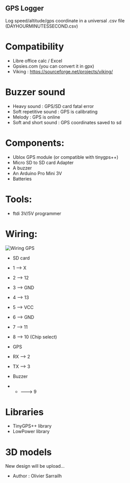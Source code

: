GPS Logger
----------

Log speed/altitude/gps coordinate in a universal .csv file (DAYHOURMINUTESSECOND.csv)   

# Compatibility
* Libre office calc / Excel
* Gpsies.com (you can convert it in gpx) 
* Viking : https://sourceforge.net/projects/viking/

# Buzzer sound
* Heavy sound : GPS/SD card fatal error
* Soft repetitive sound : GPS is calibrating
* Melody : GPS is online
* Soft and short sound : GPS coordinates saved to sd  

# Components:
  * Ublox GPS module (or compatible with tinygps++)
  * Micro SD to SD card Adapter
  * A buzzer
  * An Arduino Pro Mini 3V
  * Batteries

#  Tools:
 * ftdi 3V/5V programmer

# Wiring:
![Wiring GPS](https://github.com/pigetArduino/gpsLogger/blob/master/doc/gpsLogger_wiring.png)
*  SD card 
*  1 --> X
*  2 --> 12
*  3 --> GND
*  4 --> 13
*  5 --> VCC
*  6 --> GND
*  7 --> 11
*  8 --> 10 (Chip select)

*  GPS
*  RX --> 2
*  TX --> 3

* Buzzer
* + ---> 9

# Libraries
  * TinyGPS++ library
  * LowPower library

# 3D models
New design will be upload...
* Author : Olivier Sarrailh   
 

